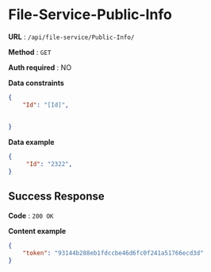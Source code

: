 # File-Service-Public-Info

**URL** : `/api/file-service/Public-Info/`

**Method** : `GET`

**Auth required** : NO

**Data constraints**

```json
{
    "Id": "[Id]",
    
    
}
```
**Data example**

```json
{
     "Id": "2322",
}
```

## Success Response

**Code** : `200 OK`

**Content example**

```json
{
    "token": "93144b288eb1fdccbe46d6fc0f241a51766ecd3d"
}
```